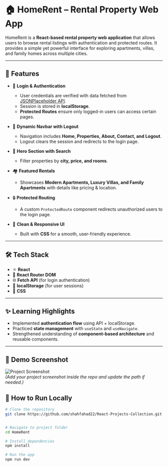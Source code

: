 # 🏠 HomeRent – Rental Property Web App

HomeRent is a **React-based rental property web application** that allows users to browse rental listings with authentication and protected routes. It provides a simple yet powerful interface for exploring apartments, villas, and family homes across multiple cities.  

---

## 🚀 Features

- 🔑 **Login & Authentication**  
  - User credentials are verified with data fetched from [JSONPlaceholder API](https://jsonplaceholder.typicode.com/users).  
  - Session is stored in **localStorage**.  
  - **Protected Routes** ensure only logged-in users can access certain pages.  

- 🧭 **Dynamic Navbar with Logout**  
  - Navigation includes **Home, Properties, About, Contact, and Logout**.  
  - Logout clears the session and redirects to the login page.  

- 🎯 **Hero Section with Search**  
  - Filter properties by **city, price, and rooms**.  

- 🏘 **Featured Rentals**  
  - Showcases **Modern Apartments, Luxury Villas, and Family Apartments** with details like pricing & location.  

- 🔒 **Protected Routing**  
  - A custom `ProtectedRoute` component redirects unauthorized users to the login page.  

- 🎨 **Clean & Responsive UI**  
  - Built with **CSS** for a smooth, user-friendly experience.  

---

## 🛠 Tech Stack

- ⚛ **React**
- 🔗 **React Router DOM**
- 🌐 **Fetch API** (for login authentication)
- 💾 **localStorage** (for user sessions)
- 🎨 **CSS**

---

## ✨ Learning Highlights

- Implemented **authentication flow** using API + localStorage.  
- Practiced **state management** with `useState` and `useNavigate`.  
- Strengthened understanding of **component-based architecture** and reusable components.  

---

## 📸 Demo Screenshot

![Project Screenshot](./screenshot.png)  
*(Add your project screenshot inside the repo and update the path if needed.)*




## 📂 How to Run Locally

```bash
# Clone the repository
git clone https://github.com/shahfahad22/React-Projects-Collection.git


# Navigate to project folder
cd HomeRent

# Install dependencies
npm install

# Run the app
npm run dev
